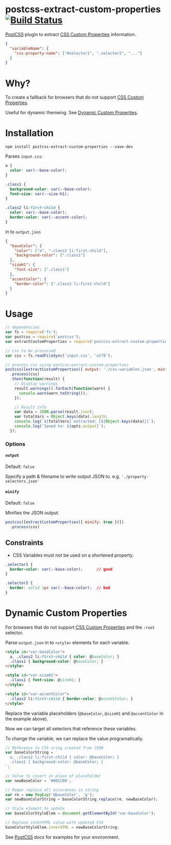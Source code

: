 # postcss-extract-custom-properties [![Build Status](https://travis-ci.org/lochstar/postcss-extract-custom-properties.png)](https://travis-ci.org/postcss/lochstar/postcss-extract-custom-properties)

[PostCSS] plugin to extract [CSS Custom Properties] information.

```json
{
  "variableName": {
    "css-property-name": ["#selector1", ".selector2", "..."]
  }
}
```

# Why?
To create a fallback for browsers that do not support [CSS Custom Properties].

Useful for dynamic themeing. See [Dynamic Custom Properties](dynamic-custom-properties).

# Installation
```console
npm install postcss-extract-custom-properties --save-dev
```

 Parses `input.css`:
 
```css
a {
  color: var(--base-color);
}

.class1 {
  background-color: var(--base-color);
  font-size: var(--size-h1);
}

.class2 li:first-child {
  color: var(--base-color);
  border-color: var(--accent-color);
}
```

in to `output.json`

```json
{
  "baseColor": {
    "color": ["a", ".class2 li:first-child"],
    "background-color": [".class1"]
  },
  "sizeH1": {
    "font-size": [".class1"]
  },
  "accentColor": {
    "border-color": [".class2 li:first-child"]
  }
}
```

# Usage
```js
// dependencies
var fs = require('fs');
var postcss = require('postcss');
var extractCustomProperties = require('postcss-extract-custom-properties');

// css to be processed
var css = fs.readFileSync('input.css', 'utf8');

// process css using postcss-extract-custom-properties
postcss([extractCustomProperties({ output: './css-variables.json', minify: true })])
  .process(css)
  .then(function(result) {
    // Display warnings
    result.warnings().forEach(function(warn) {
      console.warn(warn.toString());
    });

    // Result info
    var data = JSON.parse(result.json);
    var totalVars = Object.keys(data).length;
    console.log(`${totalVars} extracted: [${Object.keys(data)}]`);
    console.log(`Saved to: ${opts.output}`);
  });
```

### Options

#### `output`

Default: `false`

Specify a path & filename to write output JSON to. e.g. `'./property-selectors.json'`

#### `minify`

Default: `false`

Minifies the JSON output.

```js
postcss([extractCustomProperties({ minify: true })])
  .process(css)
```

## Constraints

- CSS Variables must not be used on a shortened property.

```css
.selector1 {
  border-color: var(--base-color);      // good
}

.selector2 {
  border: solid 1px var(--base-color);  // bad
}
```

# Dynamic Custom Properties
For browsers that do not support [CSS Custom Properties] and the `:root` selector.

Parse `output.json` in to `<style>` elements for each variable.

```html
<style id="var-baseColor">
  a, .class2 li:first-child { color: @baseColor; }
  .class1 { background-color: @baseColor; }
</style>

<style id="var-sizeH1">
  .class1 { font-size: @sizeH1; }
</style>

<style id="var-accentColor">
  .class2 li:first-child { border-color: @accentColor; }
</style>
```

Replace the variable placeholders (`@baseColor`, `@sizeH1` and `@accentColor` in the example above).

Now we can target all selectors that reference these variables.

To change the variable, we can replace the value programatically.

``` js
// Reference to CSS sring created from JSON
var baseColorString = `
  a, .class2 li:first-child { color: @baseColor; }
  .class1 { background-color: @baseColor; }
`;

// Value to insert in place of placeholder
var newBaseColor = '#00CC00';

// Regex replace all occurances in string
var re = new RegExp('@baseColor', 'g'); 
var newBaseColorString = baseColorString.replace(re, newBaseColor);

// Style element to update
var baseColorStyleElem = document.getElementById('var-baseColor');

// Replace innerHTML value with updated CSS
baseColorStyleElem.innerHTML = newBaseColorString;
```

See [PostCSS] docs for examples for your environment.

[PostCSS]: https://github.com/postcss/postcss
[CSS Custom Properties]: https://www.w3.org/TR/css-variables/
